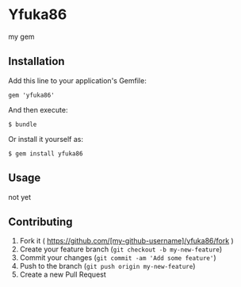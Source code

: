 # Yfuka86

my gem

## Installation

Add this line to your application's Gemfile:

    gem 'yfuka86'

And then execute:

    $ bundle

Or install it yourself as:

    $ gem install yfuka86

## Usage

  not yet

## Contributing

1. Fork it ( https://github.com/[my-github-username]/yfuka86/fork )
2. Create your feature branch (`git checkout -b my-new-feature`)
3. Commit your changes (`git commit -am 'Add some feature'`)
4. Push to the branch (`git push origin my-new-feature`)
5. Create a new Pull Request
